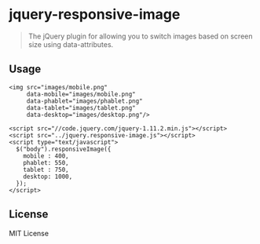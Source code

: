 # jquery-responsive-image
> The jQuery plugin for allowing you to switch images based on screen size using data-attributes.

## Usage

    <img src="images/mobile.png"
         data-mobile="images/mobile.png"
         data-phablet="images/phablet.png"
         data-tablet="images/tablet.png"
         data-desktop="images/desktop.png"/>

    <script src="//code.jquery.com/jquery-1.11.2.min.js"></script>
    <script src="../jquery.responsive-image.js"></script>
    <script type="text/javascript">
      $("body").responsiveImage({
        mobile : 400,
        phablet: 550,
        tablet : 750,
        desktop: 1000,
      });
    </script>

## License

MIT License
